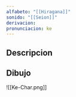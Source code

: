 ```yaml
---
alfabeto: "[[Hiragana]]"
sonido: "[[Seion]]"
derivacion: 
pronunciacion: ke
---
```

## Descripcion

## Dibujo

![[Ke-Char.png]]